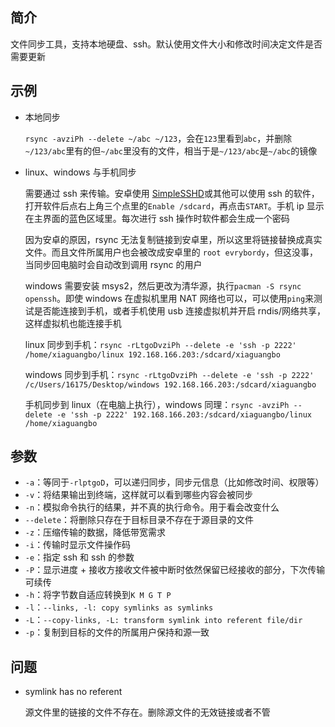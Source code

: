 ## 简介

文件同步工具，支持本地硬盘、ssh。默认使用文件大小和修改时间决定文件是否需要更新

## 示例

- 本地同步

  `rsync -avziPh --delete ~/abc ~/123`，会在`123`里看到`abc`，并删除`~/123/abc`里有的但`~/abc`里没有的文件，相当于是`~/123/abc`是`~/abc`的镜像

- linux、windows 与手机同步

  需要通过 ssh 来传输。安卓使用 [SimpleSSHD](http://www.galexander.org/software/simplesshd)或其他可以使用 ssh 的软件，打开软件后点右上角三个点里的`Enable /sdcard`，再点击`START`。手机 ip 显示在主界面的蓝色区域里。每次进行 ssh 操作时软件都会生成一个密码

  因为安卓的原因，rsync 无法复制链接到安卓里，所以这里将链接替换成真实文件。而且文件所属用户也会被改成安卓里的 `root evrybordy`，但这没事，当同步回电脑时会自动改到调用 rsync 的用户

  windows 需要安装 msys2，然后更改为清华源，执行`pacman -S rsync openssh`。即使 windows 在虚拟机里用 NAT 网络也可以，可以使用`ping`来测试是否能连接到手机，或者手机使用 usb 连接虚拟机并开启 rndis/网络共享，这样虚拟机也能连接手机

  linux 同步到手机：`rsync -rLtgoDvziPh --delete -e 'ssh -p 2222' /home/xiaguangbo/linux 192.168.166.203:/sdcard/xiaguangbo`

  windows 同步到手机：`rsync -rLtgoDvziPh --delete -e 'ssh -p 2222' /c/Users/16175/Desktop/windows 192.168.166.203:/sdcard/xiaguangbo`

  手机同步到 linux（在电脑上执行），windows 同理：`rsync -avziPh --delete -e 'ssh -p 2222' 192.168.166.203:/sdcard/xiaguangbo/linux /home/xiaguangbo`

## 参数

- `-a`：等同于`-rlptgoD`，可以递归同步，同步元信息（比如修改时间、权限等）
- `-v`：将结果输出到终端，这样就可以看到哪些内容会被同步
- `-n`：模拟命令执行的结果，并不真的执行命令。用于看会改变什么
- `--delete`：将删除只存在于目标目录不存在于源目录的文件
- `-z`：压缩传输的数据，降低带宽需求
- `-i`：传输时显示文件操作码
- `-e`：指定 ssh 和 ssh 的参数
- `-P`：显示进度 + 接收方接收文件被中断时依然保留已经接收的部分，下次传输可续传
- `-h`：将字节数自适应转换到`K M G T P`
- `-l`：`--links, -l: copy symlinks as symlinks`
- `-L`：`--copy-links, -L: transform symlink into referent file/dir`
- `-p`：复制到目标的文件的所属用户保持和源一致


## 问题

- symlink has no referent

  源文件里的链接的文件不存在。删除源文件的无效链接或者不管

